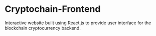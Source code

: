 # Cryptochain-Frontend

Interactive website built using React.js to provide user interface for the blockchain cryptocurrency backend. 
